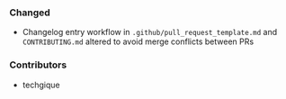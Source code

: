 ### Changed
- Changelog entry workflow in `.github/pull_request_template.md` and
  `CONTRIBUTING.md` altered to avoid merge conflicts between PRs

### Contributors
- techgique
